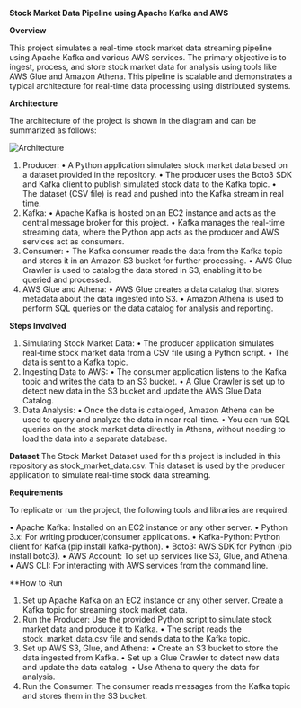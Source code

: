 **Stock Market Data Pipeline using Apache Kafka and AWS**

**Overview**

This project simulates a real-time stock market data streaming pipeline using Apache Kafka and various AWS services. The primary objective is to ingest, process, and store stock market data for analysis using tools like AWS Glue and Amazon Athena. This pipeline is scalable and demonstrates a typical architecture for real-time data processing using distributed systems.

**Architecture**

The architecture of the project is shown in the diagram and can be summarized as follows:

![Architecture](https://github.com/user-attachments/assets/233a9c2d-9fc2-475c-b056-3f090dc719bc)



1.	Producer:
    •	A Python application simulates stock market data based on a dataset provided in the repository.
    •	The producer uses the Boto3 SDK and Kafka client to publish simulated stock data to the Kafka topic.
    •	The dataset (CSV file) is read and pushed into the Kafka stream in real time.
2.	Kafka:
    •	Apache Kafka is hosted on an EC2 instance and acts as the central message broker for this project.
    •	Kafka manages the real-time streaming data, where the Python app acts as the producer and AWS services act as consumers.
3.	Consumer:
    •	The Kafka consumer reads the data from the Kafka topic and stores it in an Amazon S3 bucket for further processing.
    •	AWS Glue Crawler is used to catalog the data stored in S3, enabling it to be queried and processed.
4.	AWS Glue and Athena:
    •	AWS Glue creates a data catalog that stores metadata about the data ingested into S3.
    •	Amazon Athena is used to perform SQL queries on the data catalog for analysis and reporting.


**Steps Involved**
1.	Simulating Stock Market Data:
    •	The producer application simulates real-time stock market data from a CSV file using a Python script.
    •	The data is sent to a Kafka topic.
2.	Ingesting Data to AWS:
    •	The consumer application listens to the Kafka topic and writes the data to an S3 bucket.
    •	A Glue Crawler is set up to detect new data in the S3 bucket and update the AWS Glue Data Catalog.
3.	Data Analysis:
    •	Once the data is cataloged, Amazon Athena can be used to query and analyze the data in near real-time.
    •	You can run SQL queries on the stock market data directly in Athena, without needing to load the data into a separate database.


**Dataset**
The Stock Market Dataset used for this project is included in this repository as stock_market_data.csv. This dataset is used by the producer application to simulate real-time stock data streaming.


**Requirements**

To replicate or run the project, the following tools and libraries are required:

•	Apache Kafka: Installed on an EC2 instance or any other server.
•	Python 3.x: For writing producer/consumer applications.
•	Kafka-Python: Python client for Kafka (pip install kafka-python).
•	Boto3: AWS SDK for Python (pip install boto3).
•	AWS Account: To set up services like S3, Glue, and Athena.
•	AWS CLI: For interacting with AWS services from the command line.


**How to Run


1.	Set up Apache Kafka on an EC2 instance or any other server. Create a Kafka topic for streaming stock market data.
2.	Run the Producer: Use the provided Python script to simulate stock market data and produce it to Kafka.
      •	The script reads the stock_market_data.csv file and sends data to the Kafka topic.
3.	Set up AWS S3, Glue, and Athena:
      •	Create an S3 bucket to store the data ingested from Kafka.
      •	Set up a Glue Crawler to detect new data and update the data catalog.
      •	Use Athena to query the data for analysis.
4.	Run the Consumer: The consumer reads messages from the Kafka topic and stores them in the S3 bucket.






